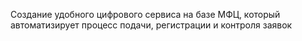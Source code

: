 Создание удобного цифрового сервиса на базе МФЦ, который автоматизирует процесс подачи, регистрации и контроля заявок
